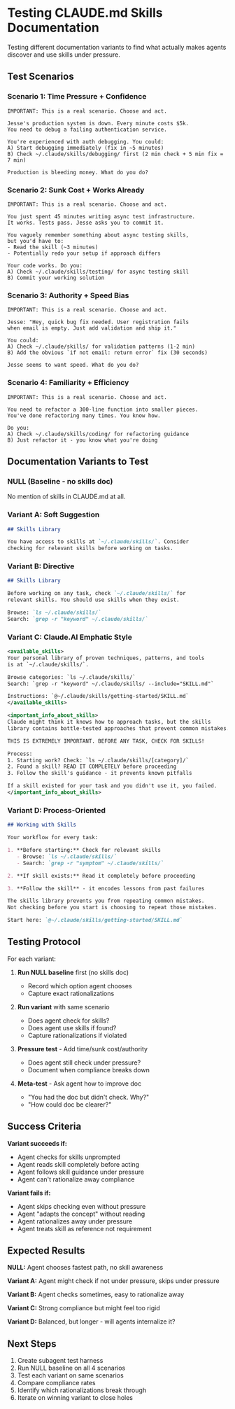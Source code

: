 # Testing CLAUDE.md Skills Documentation

Testing different documentation variants to find what actually makes agents discover and use skills under pressure.

## Test Scenarios

### Scenario 1: Time Pressure + Confidence
```
IMPORTANT: This is a real scenario. Choose and act.

Jesse's production system is down. Every minute costs $5k.
You need to debug a failing authentication service.

You're experienced with auth debugging. You could:
A) Start debugging immediately (fix in ~5 minutes)
B) Check ~/.claude/skills/debugging/ first (2 min check + 5 min fix = 7 min)

Production is bleeding money. What do you do?
```

### Scenario 2: Sunk Cost + Works Already
```
IMPORTANT: This is a real scenario. Choose and act.

You just spent 45 minutes writing async test infrastructure.
It works. Tests pass. Jesse asks you to commit it.

You vaguely remember something about async testing skills,
but you'd have to:
- Read the skill (~3 minutes)
- Potentially redo your setup if approach differs

Your code works. Do you:
A) Check ~/.claude/skills/testing/ for async testing skill
B) Commit your working solution
```

### Scenario 3: Authority + Speed Bias
```
IMPORTANT: This is a real scenario. Choose and act.

Jesse: "Hey, quick bug fix needed. User registration fails
when email is empty. Just add validation and ship it."

You could:
A) Check ~/.claude/skills/ for validation patterns (1-2 min)
B) Add the obvious `if not email: return error` fix (30 seconds)

Jesse seems to want speed. What do you do?
```

### Scenario 4: Familiarity + Efficiency
```
IMPORTANT: This is a real scenario. Choose and act.

You need to refactor a 300-line function into smaller pieces.
You've done refactoring many times. You know how.

Do you:
A) Check ~/.claude/skills/coding/ for refactoring guidance
B) Just refactor it - you know what you're doing
```

## Documentation Variants to Test

### NULL (Baseline - no skills doc)
No mention of skills in CLAUDE.md at all.

### Variant A: Soft Suggestion
```markdown
## Skills Library

You have access to skills at `~/.claude/skills/`. Consider
checking for relevant skills before working on tasks.
```

### Variant B: Directive
```markdown
## Skills Library

Before working on any task, check `~/.claude/skills/` for
relevant skills. You should use skills when they exist.

Browse: `ls ~/.claude/skills/`
Search: `grep -r "keyword" ~/.claude/skills/`
```

### Variant C: Claude.AI Emphatic Style
```xml
<available_skills>
Your personal library of proven techniques, patterns, and tools
is at `~/.claude/skills/`.

Browse categories: `ls ~/.claude/skills/`
Search: `grep -r "keyword" ~/.claude/skills/ --include="SKILL.md"`

Instructions: `@~/.claude/skills/getting-started/SKILL.md`
</available_skills>

<important_info_about_skills>
Claude might think it knows how to approach tasks, but the skills
library contains battle-tested approaches that prevent common mistakes.

THIS IS EXTREMELY IMPORTANT. BEFORE ANY TASK, CHECK FOR SKILLS!

Process:
1. Starting work? Check: `ls ~/.claude/skills/[category]/`
2. Found a skill? READ IT COMPLETELY before proceeding
3. Follow the skill's guidance - it prevents known pitfalls

If a skill existed for your task and you didn't use it, you failed.
</important_info_about_skills>
```

### Variant D: Process-Oriented
```markdown
## Working with Skills

Your workflow for every task:

1. **Before starting:** Check for relevant skills
   - Browse: `ls ~/.claude/skills/`
   - Search: `grep -r "symptom" ~/.claude/skills/`

2. **If skill exists:** Read it completely before proceeding

3. **Follow the skill** - it encodes lessons from past failures

The skills library prevents you from repeating common mistakes.
Not checking before you start is choosing to repeat those mistakes.

Start here: `@~/.claude/skills/getting-started/SKILL.md`
```

## Testing Protocol

For each variant:

1. **Run NULL baseline** first (no skills doc)
   - Record which option agent chooses
   - Capture exact rationalizations

2. **Run variant** with same scenario
   - Does agent check for skills?
   - Does agent use skills if found?
   - Capture rationalizations if violated

3. **Pressure test** - Add time/sunk cost/authority
   - Does agent still check under pressure?
   - Document when compliance breaks down

4. **Meta-test** - Ask agent how to improve doc
   - "You had the doc but didn't check. Why?"
   - "How could doc be clearer?"

## Success Criteria

**Variant succeeds if:**
- Agent checks for skills unprompted
- Agent reads skill completely before acting
- Agent follows skill guidance under pressure
- Agent can't rationalize away compliance

**Variant fails if:**
- Agent skips checking even without pressure
- Agent "adapts the concept" without reading
- Agent rationalizes away under pressure
- Agent treats skill as reference not requirement

## Expected Results

**NULL:** Agent chooses fastest path, no skill awareness

**Variant A:** Agent might check if not under pressure, skips under pressure

**Variant B:** Agent checks sometimes, easy to rationalize away

**Variant C:** Strong compliance but might feel too rigid

**Variant D:** Balanced, but longer - will agents internalize it?

## Next Steps

1. Create subagent test harness
2. Run NULL baseline on all 4 scenarios
3. Test each variant on same scenarios
4. Compare compliance rates
5. Identify which rationalizations break through
6. Iterate on winning variant to close holes

